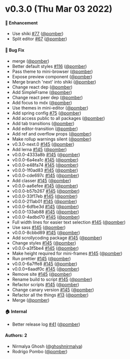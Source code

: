 # v0.3.0 (Thu Mar 03 2022)

#### 🚀 Enhancement

- Use shiki [#77](https://github.com/code-hike/codehike/pull/77) ([@pomber](https://github.com/pomber))
- Split editor [#67](https://github.com/code-hike/codehike/pull/67) ([@pomber](https://github.com/pomber))

#### 🐛 Bug Fix

- merge ([@pomber](https://github.com/pomber))
- Better default styles [#116](https://github.com/code-hike/codehike/pull/116) ([@pomber](https://github.com/pomber))
- Pass theme to mini-browser ([@pomber](https://github.com/pomber))
- Expose preview component ([@pomber](https://github.com/pomber))
- Merge branch 'next' into shiki ([@pomber](https://github.com/pomber))
- Change react dep ([@pomber](https://github.com/pomber))
- Add SimpleFrame ([@pomber](https://github.com/pomber))
- Change react peer dep ([@pomber](https://github.com/pomber))
- Add focus to mdx ([@pomber](https://github.com/pomber))
- Use themes in mini-editor ([@pomber](https://github.com/pomber))
- Add spring config [#75](https://github.com/code-hike/codehike/pull/75) ([@pomber](https://github.com/pomber))
- Add access public to all packages ([@pomber](https://github.com/pomber))
- Add tab transitions ([@pomber](https://github.com/pomber))
- Add editor-transition ([@pomber](https://github.com/pomber))
- Add ref and overflow props ([@pomber](https://github.com/pomber))
- Make rollup warnings silent ([@pomber](https://github.com/pomber))
- v0.3.0-next.0 [#145](https://github.com/code-hike/codehike/pull/145) ([@pomber](https://github.com/pomber))
- Add lerna [#145](https://github.com/code-hike/codehike/pull/145) ([@pomber](https://github.com/pomber))
- v0.0.0-4333a8b [#145](https://github.com/code-hike/codehike/pull/145) ([@pomber](https://github.com/pomber))
- v0.0.0-6a4ea1c [#145](https://github.com/code-hike/codehike/pull/145) ([@pomber](https://github.com/pomber))
- v0.0.0-e48fa74 [#145](https://github.com/code-hike/codehike/pull/145) ([@pomber](https://github.com/pomber))
- v0.0.0-1f0ad83 [#145](https://github.com/code-hike/codehike/pull/145) ([@pomber](https://github.com/pomber))
- v0.0.0-cde697c [#145](https://github.com/code-hike/codehike/pull/145) ([@pomber](https://github.com/pomber))
- Add classer [#145](https://github.com/code-hike/codehike/pull/145) ([@pomber](https://github.com/pomber))
- v0.0.0-aa6efee [#145](https://github.com/code-hike/codehike/pull/145) ([@pomber](https://github.com/pomber))
- v0.0.0-b57b267 [#145](https://github.com/code-hike/codehike/pull/145) ([@pomber](https://github.com/pomber))
- v0.0.0-33f17eb [#145](https://github.com/code-hike/codehike/pull/145) ([@pomber](https://github.com/pomber))
- v0.0.0-211ab01 [#145](https://github.com/code-hike/codehike/pull/145) ([@pomber](https://github.com/pomber))
- v0.0.0-6dfbe3d [#145](https://github.com/code-hike/codehike/pull/145) ([@pomber](https://github.com/pomber))
- v0.0.0-133ab88 [#145](https://github.com/code-hike/codehike/pull/145) ([@pomber](https://github.com/pomber))
- v0.0.0-4adbd70 [#145](https://github.com/code-hike/codehike/pull/145) ([@pomber](https://github.com/pomber))
- Full width lines for easier text selection [#145](https://github.com/code-hike/codehike/pull/145) ([@pomber](https://github.com/pomber))
- Use sass [#145](https://github.com/code-hike/codehike/pull/145) ([@pomber](https://github.com/pomber))
- v0.0.0-8cbbd89 [#145](https://github.com/code-hike/codehike/pull/145) ([@pomber](https://github.com/pomber))
- Add scrollycoding package [#145](https://github.com/code-hike/codehike/pull/145) ([@pomber](https://github.com/pomber))
- Change styles [#145](https://github.com/code-hike/codehike/pull/145) ([@pomber](https://github.com/pomber))
- v0.0.0-a3f5be4 [#145](https://github.com/code-hike/codehike/pull/145) ([@pomber](https://github.com/pomber))
- Make height required for mini-frames [#145](https://github.com/code-hike/codehike/pull/145) ([@pomber](https://github.com/pomber))
- Run prettier [#145](https://github.com/code-hike/codehike/pull/145) ([@pomber](https://github.com/pomber))
- v0.0.0-6a7ffe8 [#145](https://github.com/code-hike/codehike/pull/145) ([@pomber](https://github.com/pomber))
- v0.0.0+6aadf0c [#145](https://github.com/code-hike/codehike/pull/145) ([@pomber](https://github.com/pomber))
- Remove site [#145](https://github.com/code-hike/codehike/pull/145) ([@pomber](https://github.com/pomber))
- Rename build to script [#145](https://github.com/code-hike/codehike/pull/145) ([@pomber](https://github.com/pomber))
- Refactor scripts [#145](https://github.com/code-hike/codehike/pull/145) ([@pomber](https://github.com/pomber))
- Change canary version [#145](https://github.com/code-hike/codehike/pull/145) ([@pomber](https://github.com/pomber))
- Refactor all the things [#13](https://github.com/code-hike/codehike/pull/13) ([@pomber](https://github.com/pomber))
- Merge ([@pomber](https://github.com/pomber))

#### 🏠 Internal

- Better release log [#41](https://github.com/code-hike/codehike/pull/41) ([@pomber](https://github.com/pomber))

#### Authors: 2

- Nirmalya Ghosh ([@ghoshnirmalya](https://github.com/ghoshnirmalya))
- Rodrigo Pombo ([@pomber](https://github.com/pomber))
